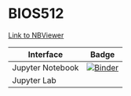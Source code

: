 # BIOS512

[Link to NBViewer](https://nbviewer.jupyter.org/github/gmzuckerman/BIOS512/tree/main/)

| Interface | Badge |
| --------- | ----- |
| Jupyter Notebook | [![Binder](http://mybinder.org/badge_logo.svg)](http://mybinder.org/v2/gh/gmzuckerman/BIOS512/main) |
| Jupyter Lab | 

